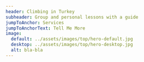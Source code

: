```yaml
---
header: Climbing in Turkey
subheader: Group and personal lessons with a guide
jumpToAnchor: Services
jumpToAnchorText: Tell Me More
image:
  default: ../assets/images/top/hero-default.jpg
  desktop: ../assets/images/top/hero-desktop.jpg
  alt: bla-bla
---
```

